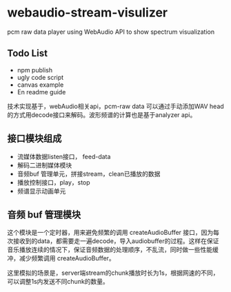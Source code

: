 # webaudio-stream-visulizer
pcm raw data player using WebAudio API to show spectrum visualization

## Todo List
-   npm publish
-   ugly code script
-   canvas example
-   En readme guide

技术实现基于，webAudio相关api，pcm-raw data 可以通过手动添加WAV head的方式用decode接口来解码。波形频谱的计算也是基于analyzer api。

## 接口模块组成
-   流媒体数据listen接口， feed-data
-   解码二进制媒体模块
-   音频buf 管理单元，拼接stream，clean已播放的数据
-   播放控制接口，play，stop
-   频谱显示动画单元

## 音频 buf 管理模块
这个模块是一个定时器，用来避免频繁的调用 createAudioBuffer 接口，因为每次接收到的data，都需要走一遍decode，导入audiobuffer的过程。这样在保证音乐播放连续的情况下，保证音频数据的处理顺序，不乱流，同时做一些性能缓冲，减少频繁调用 createAudioBuffer。

这里模拟的场景是，server端stream的chunk播放时长为1s，根据网速的不同，可以调整1s内发送不同chunk的数量。










